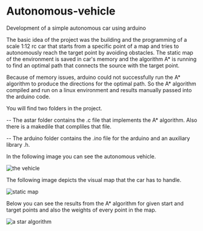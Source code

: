 # Autonomous-vehicle
Development of a simple autonomous car using arduino

The basic idea of the project was the building and the programming of a scale 1:12 rc car that starts from a specific point of a map and tries to autonomously reach the target point by avoiding obstacles. The static map of the environment is saved in car's memory and the algorithm A* is running to find an optimal path that connects the source with the target point.

Because of memory issues, arduino could not successfully run the A* algorithm to produce the directions for the optimal path. So the A* algorithm compiled and run on a linux environment and results manually passed into the arduino code.

You will find two folders in the project. 

  -- The astar folder contains the .c file that implements the A* algorithm. Also there is a makedile that compliles that file.
  
  -- The arduino folder contains the .ino file for the arduino and an auxiliary library .h.

In the following image you can see the autonomous vehicle.

![the vehicle](https://cloud.githubusercontent.com/assets/13044530/11782519/23517878-a27a-11e5-8563-4e7fd03df50d.jpg)


The following image depicts the visual map that the car has to handle.

![static map](https://cloud.githubusercontent.com/assets/13044530/11782372/54a452e8-a279-11e5-95c9-70c8036d0616.png)

Below you can see the results from the A* algorithm for given start and target points and also the weights of every point in the map.

![a star algorithm](https://cloud.githubusercontent.com/assets/13044530/11782376/5b4ef9b8-a279-11e5-80e6-fadc69fb64eb.png)


